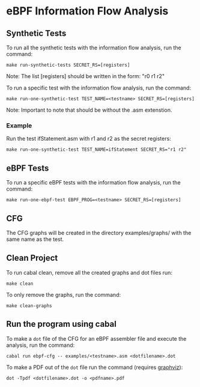 eBPF Information Flow Analysis
=======================

## Synthetic Tests
To run all the synthetic tests with the information flow analysis, run the command:

```
make run-synthetic-tests SECRET_RS=[registers]
```
Note: The list [registers] should be written in the form: "r0 r1 r2"

To run a specific test with the information flow analysis, run the command:

```
make run-one-synthetic-test TEST_NAME=<testname> SECRET_RS=[registers]
```
Note: Important to note that <testname> should be without the .asm extenstion.

### Example
Run the test ifStatement.asm with r1 and r2 as the secret registers:

```
make run-one-synthetic-test TEST_NAME=ifStatement SECRET_RS="r1 r2"
```

eBPF Tests
-------------
To run a specific eBPF tests with the information flow analysis, run the command:

```
make run-one-ebpf-test EBPF_PROG=<testname> SECRET_RS=[registers]
```

CFG
-------------
The CFG graphs will be created in the directory examples/graphs/ with the same name as the test. 

Clean Project
-------------
To run cabal clean, remove all the created graphs and dot files run:

```
make clean
```

To only remove the graphs, run the command:

```
make clean-graphs
```

Run the program using cabal
-----------------
To make a `dot` file of the CFG for an eBPF assembler file and execute
the analysis, run the command:

```
cabal run ebpf-cfg -- examples/<testname>.asm <dotfilename>.dot
```

To make a PDF out of the `dot` file run the command (requires
[graphviz](https://graphviz.org/)):

```
dot -Tpdf <dotfilename>.dot -o <pdfname>.pdf
```
